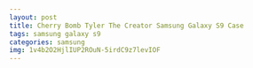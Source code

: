 ```yaml
---
layout: post
title: Cherry Bomb Tyler The Creator Samsung Galaxy S9 Case
tags: samsung galaxy s9
categories: samsung
img: 1v4b2O2HjlIUP2ROuN-5irdC9z7levIOF
---
```

